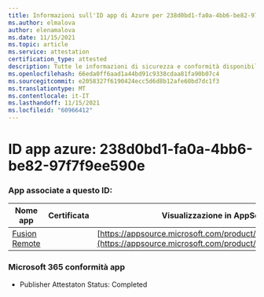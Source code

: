 ```yaml
---
title: Informazioni sull'ID app di Azure per 238d0bd1-fa0a-4bb6-be82-97f7f9ee590e
ms.author: elmalova
author: elenamalova
ms.date: 11/15/2021
ms.topic: article
ms.service: attestation
certification_type: attested
description: Tutte le informazioni di sicurezza e conformità disponibili per 238d0bd1-fa0a-4bb6-be82-97f7f9ee590e.
ms.openlocfilehash: 66eda0ff6aad1a44bd91c9338cdaa81fa90b07c4
ms.sourcegitcommit: e2058327f6190424ecc5d6d8b12afe60bd7dc1f3
ms.translationtype: MT
ms.contentlocale: it-IT
ms.lasthandoff: 11/15/2021
ms.locfileid: "60966412"
---
```

# <a name="azure-app-id-238d0bd1-fa0a-4bb6-be82-97f7f9ee590e"></a>ID app azure: 238d0bd1-fa0a-4bb6-be82-97f7f9ee590e


### <a name="apps-associated-with-this-id"></a>App associate a questo ID:
| **Nome app** | **Certificata** | **Visualizzazione in AppSource** |
|--------------|---------------|-----------------------|
| [Fusion Remote](https://docs.microsoft.com/microsoft-365-app-certification/forward/WA200001422) |  | [https://appsource.microsoft.com/product/office/WA200001422](https://appsource.microsoft.com/product/office/WA200001422) |

### <a name="microsoft-365-app-compliance-status"></a>Microsoft 365 conformità app
- Publisher Attestaton Status: Completed
